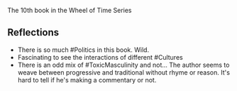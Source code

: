 The 10th book in the Wheel of Time Series

## Reflections
- There is so much #Politics in this book. Wild. 
- Fascinating to see the interactions of different #Cultures 
- There is an odd mix of #ToxicMasculinity and not... The author seems to weave between progressive and traditional without rhyme or reason. It's hard to tell if he's making a commentary or not. 